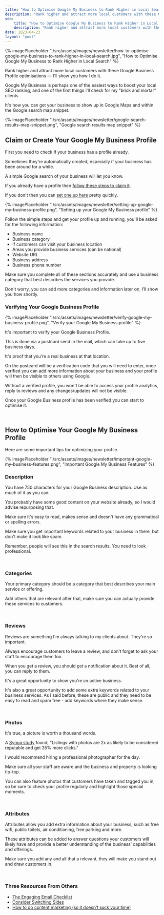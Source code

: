 ```yaml
---
title: "How to Optimise Google My Business to Rank Higher in Local Search"
description: "Rank higher and attract more local customers with these Google Business Profile optimisations — I'll show you how I do it."
seo:
    title: "How to Optimise Google My Business to Rank Higher in Local Search"
    description: "Rank higher and attract more local customers with these Google Business Profile optimisations — I'll show you how I do it."
date: 2023-04-23
layout: "post"
---
```


{% imagePlaceholder "./src/assets/images/newsletter/how-to-optimise-google-my-business-to-rank-higher-in-local-search.jpg", "How to Optimise Google My Business to Rank Higher in Local Search" %}

Rank higher and attract more local customers with these Google Business Profile optimisations — I'll show you how I do it.

Google My Business is perhaps one of the easiest ways to boost your local SEO ranking, and one of the first things I'll check for my "brick and mortar" clients.

It's how you can get your business to show up in Google Maps and within the Google search map snippet.

{% imagePlaceholder "./src/assets/images/newsletter/google-search-results-map-snippet.png", "Google search results map snippet" %}

## Claim or Create Your Google My Business Profile

First you need to check if your business has a profile already.

Sometimes they're automatically created, especially if your business has been around for a while.

A simple Google search of your business will let you know.

If you already have a profile then [follow these steps to claim it](https://support.google.com/business/answer/4566671).

If you don't then you can [set one up here](https://www.google.com/business/) pretty quickly.

{% imagePlaceholder "./src/assets/images/newsletter/setting-up-google-my-business-profile.png", "Setting up your Google My Business profile" %}

Follow the simple steps and get your profile up and running, you'll be asked for the following information:

- Business name
- Business category
- If customers can visit your business location
- Areas you provide business services (can be national)
- Website URL
- Business address
- Business phone number

Make sure you complete all of these sections accurately and use a business category that best describes the services you provide.

Don't worry, you can add more categories and information later on, I'll show you how shortly.

### Verifying Your Google Business Profile

{% imagePlaceholder "./src/assets/images/newsletter/verify-google-my-business-profile.png", "Verify your Google My Business profile" %}

It's important to verify your Google Business Profile.

This is done via a postcard send in the mail, which can take up to five business days.

It's proof that you're a real business at that location.

On the postcard will be a verification code that you will need to enter, once verified you can add more information about your business and your profile will then be visible to others using Google.

Without a verified profile, you won't be able to access your profile analytics, reply to reviews and any changes/updates will not be visible.

Once your Google Business profile has been verified you can start to optimise it.

&nbsp;
## How to Optimise Your Google My Business Profile

Here are some important tips for optimizing your profile.

{% imagePlaceholder "./src/assets/images/newsletter/important-google-my-business-features.png", "Important Google My Business Features" %}

### Description

You have 750 characters for your Google Business description. Use as much of it as you can.

You probably have some good content on your website already, so I would advise repurposing that.

Make sure it's easy to read, makes sense and doesn't have any grammatical or spelling errors.

Make sure you get important keywords related to your business in there, but don't make it look like spam.

Remember, people will see this in the search results. You need to look professional.

&nbsp;
### Categories

Your primary category should be a category that best describes your main service or offering.

Add others that are relevant after that, make sure you can actually provide these services to customers.

&nbsp;
### Reviews

Reviews are something I'm always talking to my clients about. They're so important.

Always encourage customers to leave a review, and don't forget to ask your staff to encourage them too.

When you get a review, you should get a notification about it. Best of all, you can reply to them.

It's a great opportunity to show you're an active business.

It's also a great opportunity to add some extra keywords related to your business services. As I said before, these are public and they need to be easy to read and spam free - add keywords where they make sense.

&nbsp;
### Photos

It's true, a picture is worth a thousand words.

A [Synup study](https://synpost.synup.com/8-awesome-things-can-google-business-profile/) found, "Listings with photos are 2x as likely to be considered reputable and get 35% more clicks."

I would recommend hiring a professional photographer for the day.

Make sure all your staff are aware and the business and property is looking tip-top.

You can also feature photos that customers have taken and tagged you in, so be sure to check your profile regularly and highlight those special moments.

&nbsp;
### Attributes

Attributes allow you add extra information about your business, such as free wifi, public toilets, air conditioning, free parking and more.

These attributes can be added to answer questions your customers will likely have and provide a better understanding of the business’ capabilities and offerings.

Make sure you add any and all that a relevant, they will make you stand out and draw customers in.


&nbsp;
### Three Resources From Others

- [The Engaging Email Checklist](https://alexvandromme.gumroad.com/l/TEEC)
- [Consider Switching Sides](https://seths.blog/2023/04/consider-switching-sides/?utm_source=ForTheInterestedNewsletter)
- [How to do content marketing (so it doesn't suck your time)](https://www.outliergrowth.com/p/make-content-marketing-not-suck-your-time)

